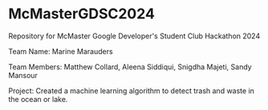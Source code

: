 # McMasterGDSC2024
Repository for McMaster Google Developer's Student Club Hackathon 2024 

Team Name: Marine Marauders

Team Members: Matthew Collard, Aleena Siddiqui, Snigdha Majeti, Sandy Mansour

Project: Created a machine learning algorithm to detect trash and waste in the ocean or lake. 
